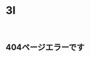 <h1>3I</h1>
 <head>
 <title>intro 3I</title>
 <meta charset="UTF-8">
<link rel="stylesheet" type="text/css" href="index.css">
</head>
<br>
<h2>404ページエラーです</h2>

